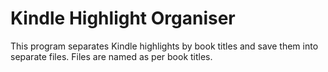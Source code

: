 # Kindle Highlight Organiser
This program  separates Kindle highlights by book titles and save them into separate files. Files are named as per book titles.
